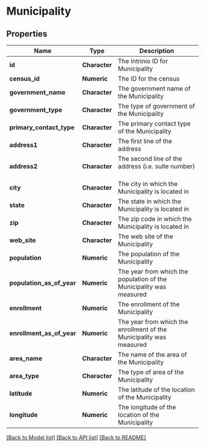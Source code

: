 # Municipality

[//]: # (CLASS:IntrinioSDK::Municipality)

[//]: # (KIND:object)

## Properties

[//]: # (START_DEFINITION)

Name | Type | Description
------------ | ------------- | -------------
**id** | **Character** | The Intrinio ID for Municipality &nbsp;
**census_id** | **Numeric** | The ID for the census &nbsp;
**government_name** | **Character** | The government name of the Municipality &nbsp;
**government_type** | **Character** | The type of government of the Municipality &nbsp;
**primary_contact_type** | **Character** | The primary contact type of the Municipality &nbsp;
**address1** | **Character** | The first line of the address &nbsp;
**address2** | **Character** | The second line of the address (i.e. suite number) &nbsp;
**city** | **Character** | The city in which the Municipality is located in &nbsp;
**state** | **Character** | The state in which the Municipality is located in &nbsp;
**zip** | **Character** | The zip code in which the Municipality is located in &nbsp;
**web_site** | **Character** | The web site of the Municipality &nbsp;
**population** | **Numeric** | The population of the Municipality &nbsp;
**population_as_of_year** | **Numeric** | The year from which the population of the Municipality was measured &nbsp;
**enrollment** | **Numeric** | The enrollment of the Municipality &nbsp;
**enrollment_as_of_year** | **Numeric** | The year from which the enrollment of the Municipality was measured &nbsp;
**area_name** | **Character** | The name of the area of the Municipality &nbsp;
**area_type** | **Character** | The type of area of the Municipality &nbsp;
**latitude** | **Numeric** | The latitude of the location of the Municipality &nbsp;
**longitude** | **Numeric** | The longitude of the location of the Municipality &nbsp;

[//]: # (END_DEFINITION)


[[Back to Model list]](../README.md#documentation-for-models) [[Back to API list]](../README.md#documentation-for-api-endpoints) [[Back to README]](../README.md)


